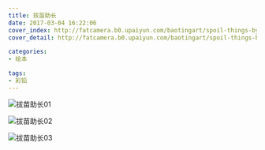 ```yaml
---
title: 拔苗助长
date: 2017-03-04 16:22:06
cover_index: http://fatcamera.b0.upaiyun.com/baotingart/spoil-things-by-excessive-enthusiasm/stbee06-500x500.jpg
cover_detail: http://fatcamera.b0.upaiyun.com/baotingart/spoil-things-by-excessive-enthusiasm/stbee-ring-1300x500.jpg

categories:
- 绘本

tags:
- 彩铅
---
```


![拔苗助长01](http://fatcamera.b0.upaiyun.com/baotingart/spoil-things-by-excessive-enthusiasm/stbee01-960.jpg)

![拔苗助长02](http://fatcamera.b0.upaiyun.com/baotingart/spoil-things-by-excessive-enthusiasm/stbee02-960.jpg)

![拔苗助长03](http://fatcamera.b0.upaiyun.com/baotingart/spoil-things-by-excessive-enthusiasm/stbee03-960.jpg)


